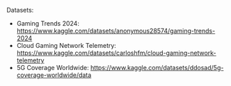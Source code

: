 Datasets:
- Gaming Trends 2024: https://www.kaggle.com/datasets/anonymous28574/gaming-trends-2024
- Cloud Gaming Network Telemetry: https://www.kaggle.com/datasets/carloshfm/cloud-gaming-network-telemetry
- 5G Coverage Worldwide: https://www.kaggle.com/datasets/ddosad/5g-coverage-worldwide/data
